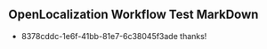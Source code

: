 ## OpenLocalization Workflow Test MarkDown
* 8378cddc-1e6f-41bb-81e7-6c38045f3ade thanks!

<!--HONumber=Feb17_HO2-->


